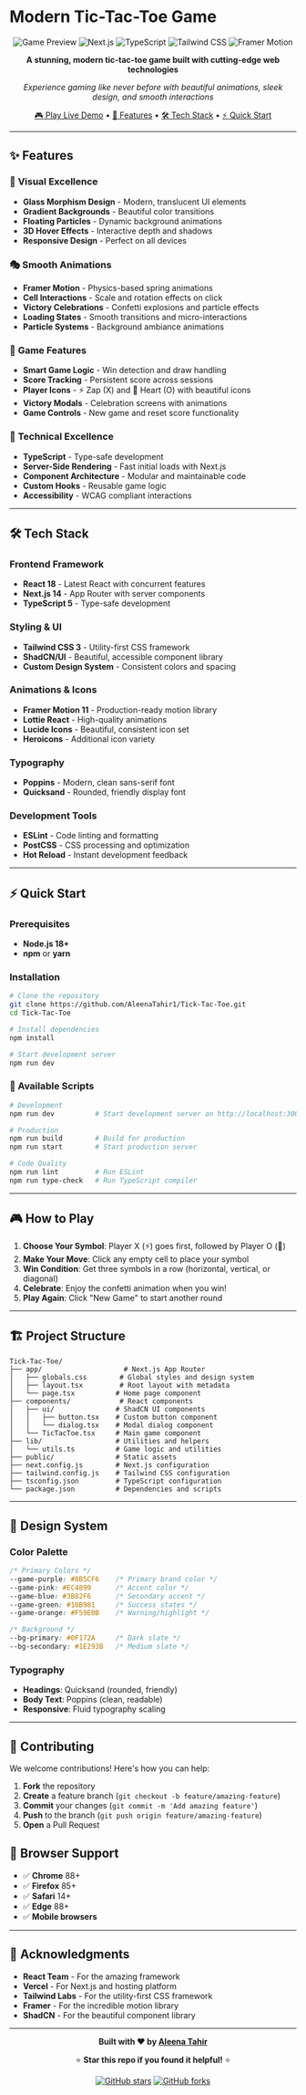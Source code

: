 #  Modern Tic-Tac-Toe Game 

<div align="center">

![Game Preview](https://img.shields.io/badge/React-18-61DAFB?style=for-the-badge&logo=react&logoColor=white)
![Next.js](https://img.shields.io/badge/Next.js-14-000000?style=for-the-badge&logo=nextdotjs&logoColor=white)
![TypeScript](https://img.shields.io/badge/TypeScript-5-3178C6?style=for-the-badge&logo=typescript&logoColor=white)
![Tailwind CSS](https://img.shields.io/badge/Tailwind_CSS-3-38B2AC?style=for-the-badge&logo=tailwind-css&logoColor=white)
![Framer Motion](https://img.shields.io/badge/Framer_Motion-11-0055FF?style=for-the-badge&logo=framer&logoColor=white)

**A stunning, modern tic-tac-toe game built with cutting-edge web technologies**

*Experience gaming like never before with beautiful animations, sleek design, and smooth interactions*

[🎮 Play Live Demo](http://localhost:3001) • [🚀 Features](#-features) • [🛠️ Tech Stack](#️-tech-stack) • [⚡ Quick Start](#-quick-start)

</div>

---

## ✨ Features

### 🎨 **Visual Excellence**
- **Glass Morphism Design** - Modern, translucent UI elements
- **Gradient Backgrounds** - Beautiful color transitions
- **Floating Particles** - Dynamic background animations
- **3D Hover Effects** - Interactive depth and shadows
- **Responsive Design** - Perfect on all devices

### 🎭 **Smooth Animations**
- **Framer Motion** - Physics-based spring animations
- **Cell Interactions** - Scale and rotation effects on click
- **Victory Celebrations** - Confetti explosions and particle effects
- **Loading States** - Smooth transitions and micro-interactions
- **Particle Systems** - Background ambiance animations

### 🎯 **Game Features**
- **Smart Game Logic** - Win detection and draw handling
- **Score Tracking** - Persistent score across sessions
- **Player Icons** - ⚡ Zap (X) and 💖 Heart (O) with beautiful icons
- **Victory Modals** - Celebration screens with animations
- **Game Controls** - New game and reset score functionality

### 🔧 **Technical Excellence**
- **TypeScript** - Type-safe development
- **Server-Side Rendering** - Fast initial loads with Next.js
- **Component Architecture** - Modular and maintainable code
- **Custom Hooks** - Reusable game logic
- **Accessibility** - WCAG compliant interactions

---

## 🛠️ Tech Stack

### **Frontend Framework**
- **React 18** - Latest React with concurrent features
- **Next.js 14** - App Router with server components
- **TypeScript 5** - Type-safe development

### **Styling & UI**
- **Tailwind CSS 3** - Utility-first CSS framework
- **ShadCN/UI** - Beautiful, accessible component library
- **Custom Design System** - Consistent colors and spacing

### **Animations & Icons**
- **Framer Motion 11** - Production-ready motion library
- **Lottie React** - High-quality animations
- **Lucide Icons** - Beautiful, consistent icon set
- **Heroicons** - Additional icon variety

### **Typography**
- **Poppins** - Modern, clean sans-serif font
- **Quicksand** - Rounded, friendly display font

### **Development Tools**
- **ESLint** - Code linting and formatting
- **PostCSS** - CSS processing and optimization
- **Hot Reload** - Instant development feedback

---

## ⚡ Quick Start

### Prerequisites
- **Node.js 18+** 
- **npm** or **yarn**

### Installation

```bash
# Clone the repository
git clone https://github.com/AleenaTahir1/Tick-Tac-Toe.git
cd Tick-Tac-Toe

# Install dependencies
npm install

# Start development server
npm run dev
```

### 🚀 Available Scripts

```bash
# Development
npm run dev          # Start development server on http://localhost:3000

# Production
npm run build        # Build for production
npm run start        # Start production server

# Code Quality
npm run lint         # Run ESLint
npm run type-check   # Run TypeScript compiler
```

---

## 🎮 How to Play

1. **Choose Your Symbol**: Player X (⚡) goes first, followed by Player O (💖)
2. **Make Your Move**: Click any empty cell to place your symbol
3. **Win Condition**: Get three symbols in a row (horizontal, vertical, or diagonal)
4. **Celebrate**: Enjoy the confetti animation when you win!
5. **Play Again**: Click "New Game" to start another round

---

## 🏗️ Project Structure

```
Tick-Tac-Toe/
├── app/                    # Next.js App Router
│   ├── globals.css        # Global styles and design system
│   ├── layout.tsx         # Root layout with metadata
│   └── page.tsx          # Home page component
├── components/            # React components
│   ├── ui/               # ShadCN UI components
│   │   ├── button.tsx    # Custom button component
│   │   └── dialog.tsx    # Modal dialog component
│   └── TicTacToe.tsx     # Main game component
├── lib/                  # Utilities and helpers
│   └── utils.ts          # Game logic and utilities
├── public/               # Static assets
├── next.config.js        # Next.js configuration
├── tailwind.config.js    # Tailwind CSS configuration
├── tsconfig.json         # TypeScript configuration
└── package.json          # Dependencies and scripts
```

---

## 🎨 Design System

### Color Palette
```css
/* Primary Colors */
--game-purple: #8B5CF6    /* Primary brand color */
--game-pink: #EC4899      /* Accent color */
--game-blue: #3B82F6      /* Secondary accent */
--game-green: #10B981     /* Success states */
--game-orange: #F59E0B    /* Warning/highlight */

/* Background */
--bg-primary: #0F172A     /* Dark slate */
--bg-secondary: #1E293B   /* Medium slate */
```

### Typography
- **Headings**: Quicksand (rounded, friendly)
- **Body Text**: Poppins (clean, readable)
- **Responsive**: Fluid typography scaling

---

## 🤝 Contributing

We welcome contributions! Here's how you can help:

1. **Fork** the repository
2. **Create** a feature branch (`git checkout -b feature/amazing-feature`)
3. **Commit** your changes (`git commit -m 'Add amazing feature'`)
4. **Push** to the branch (`git push origin feature/amazing-feature`)
5. **Open** a Pull Request

## 📱 Browser Support

- ✅ **Chrome** 88+
- ✅ **Firefox** 85+
- ✅ **Safari** 14+
- ✅ **Edge** 88+
- ✅ **Mobile browsers**

---

## 🎉 Acknowledgments

- **React Team** - For the amazing framework
- **Vercel** - For Next.js and hosting platform
- **Tailwind Labs** - For the utility-first CSS framework
- **Framer** - For the incredible motion library
- **ShadCN** - For the beautiful component library

---

<div align="center">

**Built with ❤️ by [Aleena Tahir](https://github.com/AleenaTahir1)**

⭐ **Star this repo if you found it helpful!** ⭐

[![GitHub stars](https://img.shields.io/github/stars/AleenaTahir1/Tick-Tac-Toe?style=social)](https://github.com/AleenaTahir1/Tick-Tac-Toe/stargazers)
[![GitHub forks](https://img.shields.io/github/forks/AleenaTahir1/Tick-Tac-Toe?style=social)](https://github.com/AleenaTahir1/Tick-Tac-Toe/network)

</div> 
